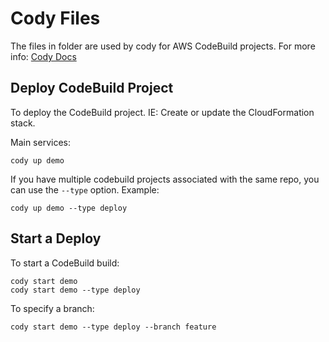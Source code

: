 # Cody Files

The files in folder are used by cody for AWS CodeBuild projects.  For more info: [Cody Docs](https://cody.run)

## Deploy CodeBuild Project

To deploy the CodeBuild project. IE: Create or update the CloudFormation stack.

Main services:

    cody up demo

If you have multiple codebuild projects associated with the same repo, you can use the `--type` option.  Example:

    cody up demo --type deploy

## Start a Deploy

To start a CodeBuild build:

    cody start demo
    cody start demo --type deploy

To specify a branch:

    cody start demo --type deploy --branch feature
